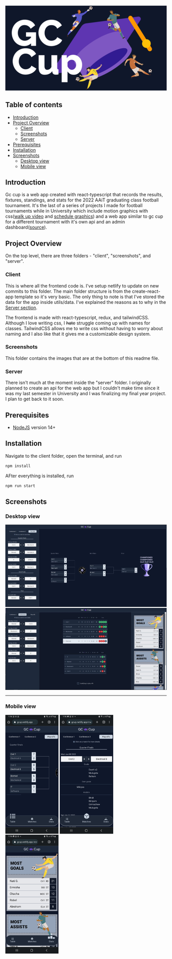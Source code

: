 ![og.png](./client/public/og.png)

## Table of contents
- [Introduction](#introduction)
- [Project Overview](#project-overview)
  - [Client](#client)
  - [Screenshots](#screenshots)
  - [Server](#server)
- [Prerequisites](#prerequisites)
- [Installation](#installation)
- [Screenshots](#screenshots-1)
  - [Desktop view](#desktop-view)
  - [Mobile view](#mobile-view)

## Introduction
Gc cup is a web app created with react-typescript that records the results, fixtures, standings, and stats for the 2022 AAiT graduating class football tournament. It's the last of a series of projects I made for football tournaments while in University which include motion graphics with css([walk up video](https://github.com/BarokDG/Walk-Up) and [schedule graphics](https://barokdg.github.io/schedule-graphics)) and a web app similar to gc cup for a different tournament with it's own api and an admin dashboard([source](https://github.com/DL-Cup/website-upgrade)).

## Project Overview
On the top level, there are three folders - "client", "screenshots", and "server". 

### Client
This is where all the frontend code is. I've setup netlify to update on new commits to this folder. The main folder structure is from the create-react-app template so it's very basic. The only thing to note is that I've stored the data for the app inside utils/data. I've explained the reasons as to why in the [Server section](#server).

The frontend is made with react-typescript, redux, and tailwindCSS. Although I love writing css, I ~~hate~~ struggle coming up with names for classes. TailwindCSS allows me to write css without having to worry about naming and I also like that it gives me a customizable design system.

### Screenshots
This folder contains the images that are at the bottom of this readme file.

### Server
There isn't much at the moment inside the "server" folder. I originally planned to create an api for the web app but I couldn't make time since it was my last semester in University and I was finalizing my final year project. I plan to get back to it soon.

## Prerequisites
- [NodeJS](https://nodejs.org) version 14+

## Installation
Navigate to the client folder, open the terminal, and run
```bash
npm install
```
AFter everything is installed, run
```bash
npm run start
```

## Screenshots

### Desktop view
![desktop1](./screenshots/desktop1.JPG)
![desktop2](./screenshots/desktop2.JPG)

---

### Mobile view
<p class="float">
  <img src="./screenshots/mobile1.jpg" alt="mobile1" width="33%"/>
  <img src="./screenshots/mobile2.jpg" alt="mobile2" width="33%"/>
  <img src="./screenshots/mobile3.jpg" alt="mobile3" width="33%"/>
</p>

